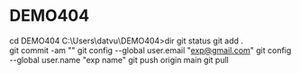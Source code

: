 # DEMO404
cd DEMO404
C:\Users\datvu\DEMO404>dir
git status
git add .\
git commit -am ""
git config --global user.email "exp@gmail.com"
git config --global user.name "exp name"
git push origin main
git pull
